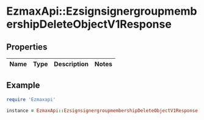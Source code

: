 # EzmaxApi::EzsignsignergroupmembershipDeleteObjectV1Response

## Properties

| Name | Type | Description | Notes |
| ---- | ---- | ----------- | ----- |

## Example

```ruby
require 'Ezmaxapi'

instance = EzmaxApi::EzsignsignergroupmembershipDeleteObjectV1Response.new()
```

